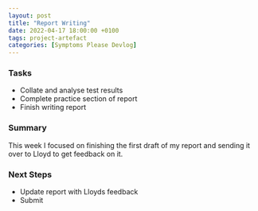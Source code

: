 ```yaml
---
layout: post
title: "Report Writing"
date: 2022-04-17 18:00:00 +0100
tags: project-artefact
categories: [Symptoms Please Devlog]
---
```


### Tasks
- Collate and analyse test results
- Complete practice section of report
- Finish writing report

### Summary
This week I focused on finishing the first draft of my report and sending it over to Lloyd to get feedback on it.

### Next Steps
- Update report with Lloyds feedback
- Submit